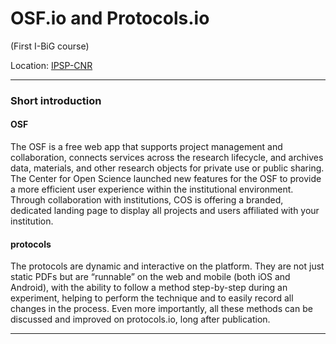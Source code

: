 # OSF.io and Protocols.io 

(First I-BiG course)

Location: [IPSP-CNR](https://goo.gl/maps/ubrkz1z6TPz)

---

### Short introduction

#### OSF

The OSF is a free web app that supports project management and collaboration,
connects services across the research lifecycle, and archives data, materials,
and other research objects for private use or public sharing. The Center for
Open Science launched new features for the OSF to provide a more efficient user
experience within the institutional environment. Through collaboration with
institutions, COS is offering a branded, dedicated landing page to display all
projects and users affiliated with your institution. 

#### protocols

The protocols are dynamic and interactive on the platform. They are not just
static PDFs but are “runnable” on the web and mobile (both iOS and Android),
with the ability to follow a method step-by-step during an experiment, helping
to perform the technique and to easily record all changes in the process. Even
more importantly, all these methods can be discussed and improved on
protocols.io, long after publication.

---


